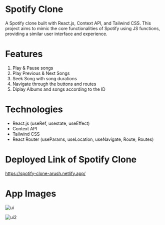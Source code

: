 # Spotify Clone 

A Spotify clone built with React.js, Context API, and Tailwind CSS. This project aims to mimic the core functionalities of Spotify using JS functions, providing a similar user interface and experience.

# Features 
1. Play & Pause songs
2. Play Previous & Next Songs
3. Seek Song with song durations
4. Navigate through the buttons and routes
5. Diplay Albums and songs according to the ID

# Technologies

- React.js (useRef, usestate, useEffect)
- Context API
- Tailwind CSS
- React Router (useParams, useLocation, useNavigate, Route, Routes) 

# Deployed Link of Spotify Clone
https://spotify-clone-arush.netlify.app/

# App Images

![ui](https://github.com/Arush16101999/spotify-clone/assets/61136045/72407c10-6e4a-4a45-8838-db31f3dea3c1)

![ui2](https://github.com/Arush16101999/spotify-clone/assets/61136045/b8a1f6d1-8a02-4684-86ae-b9adab8f0695)
